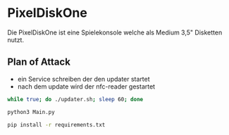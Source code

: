 # PixelDiskOne

Die PixelDiskOne ist eine Spielekonsole welche als Medium 3,5" Disketten nutzt.

## Plan of Attack

- ein Service schreiben der den updater startet
- nach dem update wird der nfc-reader gestartet

```bash
while true; do ./updater.sh; sleep 60; done
```

```bash
python3 Main.py
```


```bash
pip install -r requirements.txt
```
